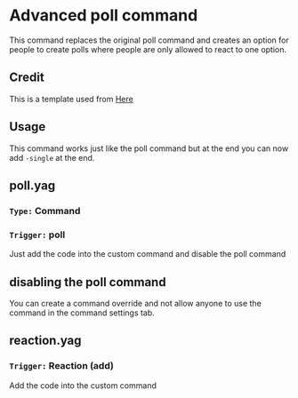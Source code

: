 # Advanced poll command
This command replaces the original poll command and creates an option for people to create polls where people are only allowed to react to one option.

## Credit
This is a template used from [Here](https://github.com/BlackWolfWoof/yagpdb-cc/tree/master/Poll)

## Usage
This command works just like the poll command but at the end you can now add `-single` at the end.

## poll.yag
### `Type:` Command
### `Trigger:` poll
Just add the code into the custom command and disable the poll command

## disabling the poll command
You can create a command override and not allow anyone to use the command in the command settings tab.

## reaction.yag
### `Trigger:` Reaction (add)
Add the code into the custom command